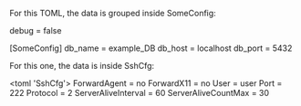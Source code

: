 
<set debug=true User=? />

For this TOML, the data is grouped inside SomeConfig:

<toml>
debug = false

[SomeConfig]
db_name = example_DB
db_host = localhost
db_port = 5432
</toml>

For this one, the data is inside SshCfg:

<toml 'SshCfg'>
ForwardAgent = no
ForwardX11 = no
User = user
Port = 222
Protocol = 2
ServerAliveInterval = 60
ServerAliveCountMax = 30
</toml>
